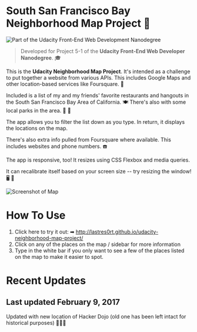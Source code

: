 # South San Francisco Bay Neighborhood Map Project 🚋

![Part of the Udacity Front-End Web Development Nanodegree](https://img.shields.io/badge/Udacity-Front--End%20Web%20Developer%20Nanodegree-02b3e4.svg)

> Developed for Project 5-1 of the **Udacity Front-End Web Developer Nanodegree**. 🎓

This is the **Udacity Neighborhood Map Project**. It's intended as a challenge to put together a website from various APIs. This includes Google Maps and other location-based services like Foursquare. 🔰

Included is a list of my and my friends' favorite restaurants and hangouts in the South San Francisco Bay Area of California. 🍽 There's also with some local parks in the area. 🌳 🌲

The app allows you to filter the list down as you type. In return, it displays the locations on the map. 

There's also extra info pulled from Foursquare where available. This includes websites and phone numbers. ☎️

The app is responsive, too! It resizes using CSS Flexbox and media queries. 

It can recalibrate itself based on your screen size -- try resizing the window! 🖥 📲

![Screenshot of Map](http://i.imgur.com/gOvmzrv.png)

# How To Use

1. Click here to try it out: ➡  <http://lastres0rt.github.io/udacity-neighborhood-map-project/> 
2. Click on any of the places on the map / sidebar for more information
3. Type in the white bar if you only want to see a few of the places listed on the map to make it easier to spot.

# Recent Updates
## Last updated February 9, 2017

Updated with new location of Hacker Dojo (old one has been left intact for historical purposes) 👩🏽‍🏫
